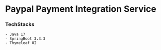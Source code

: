 # Paypal Payment Integration Service

### TechStacks

```
- Java 17
- SpringBoot 3.3.3
- Thymeleaf UI
```
